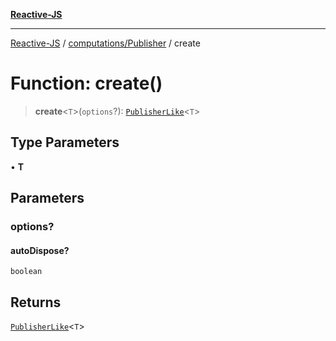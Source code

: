 [**Reactive-JS**](../../../README.md)

***

[Reactive-JS](../../../README.md) / [computations/Publisher](../README.md) / create

# Function: create()

> **create**\<`T`\>(`options`?): [`PublisherLike`](../../interfaces/PublisherLike.md)\<`T`\>

## Type Parameters

• **T**

## Parameters

### options?

#### autoDispose?

`boolean`

## Returns

[`PublisherLike`](../../interfaces/PublisherLike.md)\<`T`\>
